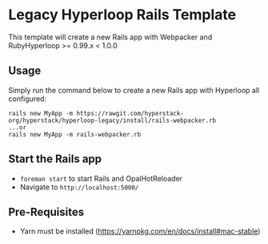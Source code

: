 # Legacy Hyperloop Rails Template

This template will create a new Rails app with Webpacker and RubyHyperloop >= 0.99.x < 1.0.0

## Usage

Simply run the command below to create a new Rails app with Hyperloop all configured:

```
rails new MyApp -m https://rawgit.com/hyperstack-org/hyperstack/hyperloop-legacy/install/rails-webpacker.rb
...or
rails new MyApp -m rails-webpacker.rb
```

## Start the Rails app

+ `foreman start` to start Rails and OpalHotReloader
+ Navigate to `http://localhost:5000/`

## Pre-Requisites

+ Yarn must be installed (https://yarnpkg.com/en/docs/install#mac-stable)
